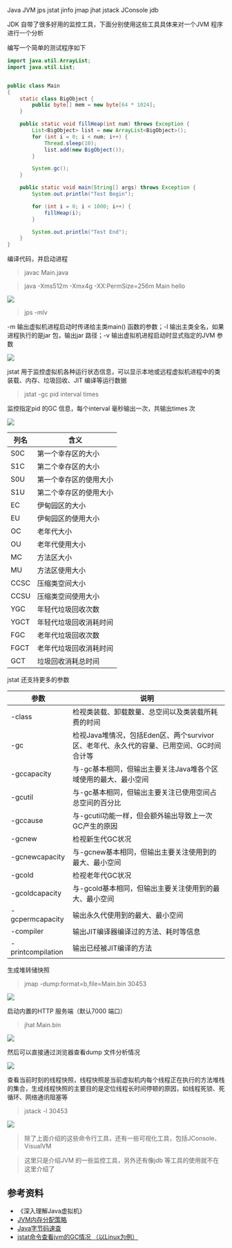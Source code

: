 Java JVM jps jstat jinfo jmap jhat jstack JConsole jdb 


JDK 自带了很多好用的监控工具，下面分别使用这些工具具体来对一个JVM 程序进行一个分析

编写一个简单的测试程序如下

```java
import java.util.ArrayList;
import java.util.List;


public class Main 
{
    static class BigObject {
        public byte[] mem = new byte[64 * 1024];
    }

    public static void fillHeap(int num) throws Exception {
        List<BigObject> list = new ArrayList<BigObject>();
        for (int i = 0; i < num; i++) {
            Thread.sleep(10);
            list.add(new BigObject());
        }

        System.gc();
    }

    public static void main(String[] args) throws Exception {
        System.out.println("Test Begin");

        for (int i = 0; i < 1000; i++) {
            fillHeap(i);
        }

        System.out.println("Test End");
    }
}
```

编译代码，并启动进程

>javac Main.java

>java -Xms512m -Xmx4g -XX:PermSize=256m Main hello

![](../media/image/2019-08-14/01.png)

>jps -mlv

-m 输出虚拟机进程启动时传递给主类main() 函数的参数；-l 输出主类全名，如果进程执行的是jar 包，输出jar 路径；-v 输出虚拟机进程启动时显式指定的JVM 参数

![](../media/image/2019-08-14/02.png)

jstat 用于监控虚拟机各种运行状态信息，可以显示本地或远程虚拟机进程中的类装载、内存、垃圾回收、JIT 编译等运行数据

>jstat -gc pid interval times

监控指定pid 的GC 信息，每个interval 毫秒输出一次，共输出times 次

![](../media/image/2019-08-14/03.png)

列名  | 含义
------|-------------------------
S0C   | 第一个幸存区的大小
S1C   | 第二个幸存区的大小
S0U   | 第一个幸存区的使用大小
S1U   | 第二个幸存区的使用大小
EC    | 伊甸园区的大小
EU    | 伊甸园区的使用大小
OC    | 老年代大小
OU    | 老年代使用大小
MC    | 方法区大小
MU    | 方法区使用大小
CCSC  | 压缩类空间大小
CCSU  | 压缩类空间使用大小
YGC   | 年轻代垃圾回收次数
YGCT  | 年轻代垃圾回收消耗时间
FGC   | 老年代垃圾回收次数
FGCT  | 老年代垃圾回收消耗时间
GCT   | 垃圾回收消耗总时间

jstat 还支持更多的参数

参数              | 说明 
------------------|--------------------------------------------------------------------------------
-class            | 检视类装载、卸载数量、总空间以及类装载所耗费的时间
-gc               | 检视Java堆情况，包括Eden区、两个survivor区、老年代、永久代的容量、已用空间、GC时间合计等
-gccapacity       | 与-gc基本相同，但输出主要关注Java堆各个区域使用的最大、最小空间
-gcutil           | 与-gc基本相同，但输出主要关注已使用空间占总空间的百分比
-gccause          | 与-gcutil功能一样，但会额外输出导致上一次GC产生的原因
-gcnew            | 检视新生代GC状况
-gcnewcapacity    | 与-gcnew基本相同，但输出主要关注使用到的最大、最小空间
-gcold            | 检视老年代GC状况
-gcoldcapacity    | 与-gcold基本相同，但输出主要关注使用到的最大、最小空间
-gcpermcapacity   | 输出永久代使用到的最大、最小空间
-compiler         | 输出JIT编译器编译过的方法、耗时等信息
-printcompilation | 输出已经被JIT编译的方法

生成堆转储快照

>jmap -dump:format=b,file=Main.bin 30453

![](../media/image/2019-08-14/04.png)

启动内置的HTTP 服务端（默认7000 端口）

>jhat Main.bin

![](../media/image/2019-08-14/05.png)

然后可以直接通过浏览器查看dump 文件分析情况

![](../media/image/2019-08-14/06.png)

查看当前时刻的线程快照，线程快照是当前虚拟机内每个线程正在执行的方法堆栈的集合，生成线程快照的主要目的是定位线程长时间停顿的原因，如线程死锁、死循环、网络通讯阻塞等

>jstack -l 30453

![](../media/image/2019-08-14/07.png)

>除了上面介绍的这些命令行工具，还有一些可视化工具，包括JConsole、VisualVM

>这里只是介绍JVM 的一些监控工具，另外还有像jdb 等工具的使用就不在这里介绍了

## 参考资料

* 《深入理解Java虚拟机》
* [JVM内存分配策略](http://www.xumenger.com/java-gc-memory-201903115/)
* [Java字节码速查](http://www.xumenger.com/java-jvm-opcode-20190706/)
* [jstat命令查看jvm的GC情况 （以Linux为例）](https://www.cnblogs.com/yjd_hycf_space/p/7755633.html)
